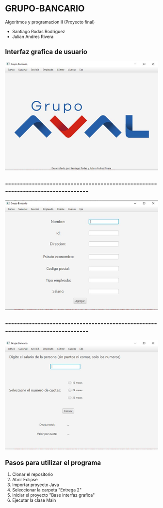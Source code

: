# GRUPO-BANCARIO

Algoritmos y programacion II
(Proyecto final)

- Santiago Rodas Rodriguez
- Julian Andres Rivera

## Interfaz grafica de usuario

![](https://github.com/SantiRodas/GRUPO-BANCARIO/blob/master/ENTREGA%203/1.JPG)

## -------------------------------------------------------------------------------

![](https://github.com/SantiRodas/GRUPO-BANCARIO/blob/master/ENTREGA%203/2.JPG)

## -------------------------------------------------------------------------------

![](https://github.com/SantiRodas/GRUPO-BANCARIO/blob/master/ENTREGA%203/3.JPG)

## Pasos para utilizar el programa

1. Clonar el repositorio
2. Abrir Eclipse 
3. Importar proyecto Java
4. Seleccionar la carpeta "Entrega 2"
5. Iniciar el proyecto "Base interfaz grafica"
6. Ejecutar la clase Main
